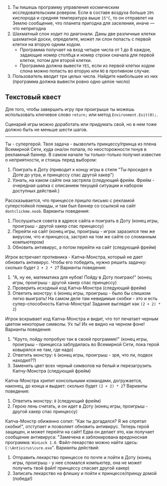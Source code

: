 1. Ты пишешь программу управления космическим исследовательским ровером. Если в составе воздуха больше `20%` кислорода и средняя температура выше `15°C`, то он отправлет на Землю сообщение, что планета пригодна для заселения, иначе — что непригодна
2. Шахматный слон ходит по диагонали. Даны две различные клетки шахматной доски, определите, может ли слон попасть с первой клетки на вторую одним ходом.
   - Программа получает на вход четыре числа от 1 до 8 каждое, задающие номер столбца и номер строки сначала для первой клетки, потом для второй клетки.
   - Программа должна вывести `YES`, если из первой клетки ходом слона можно попасть во вторую или `NO` в противном случае.
3. Пользователь вводит три целых числа. Найдите наибольшее из них (программа должна вывести ровно одно целое число)


## Текстовый квест

Для того, чтобы завершить игру при проигрыше ты можешь использовать ключевое слово `return;` или метод `Environment.Exit(0);`.

Сценарий игры можно доработать или придумать свой, но в нем тоже должно быть не меньше шести шагов.

------

Ты - супергерой. Твоя задача - вызволить принцессу/принца из плена Всемирной Сети, куда она/он попала, по неосторожности ткнув в рекламный баннер. В самом начале ты только-только получил известие о неприятности, и стоишь перед выбором:

1. Поиграть в Доту (приводит к концу игры в стиле "Ты просидел в Доте до утра, и принцессу спас другой хакер")
2. Узнать, на каком сайте она застряла (следующий фрейм. Фрейм - очередная шапка с описанием текущей ситуации и набором доступных действий.)

Рассказывается, что принцессе пришло письмо с рекламой суперстойкой помады, и там был баннер со ссылкой на сайт `dontclickme.noob`. Варианты поведения:

1. Послушаться совета в адресе сайта и поиграть в Доту (конец игры, проигрыш - другой хакер спас принцессу)
2. Перейти на сайт (конец игры, проигрыш - игрок заразился тем же вирусом, что и принцесса, застрял на том же сайте со сломанным компьютером)
3. Обновить антивирус, а потом перейти на сайт (следующий фрейм)

Игрок встречает противника - Капча-Монстра, который не дает обновить антивирус. Чтобы его победить, нужно решить задачку: сколько будет `2 + 2 * 2`? Варианты поведения:

1. "А, ну ее, математика для нубов! Пойду в Доту поиграю!" (конец игры, проигрыш - другой хакер спас принцессу)
2. Проверить исходный код Капча-Монстра (следующий фрейм)
3. Ответить монстру: `6` (конец игры, проигрыш - было бы слишком легко выиграть! На самом деле там невидимые скобки - это и есть супер-способность Капча-Монстра! Задание выглядит как `(2 + 2) * 2`)

Игрок вскрывает код Капча-Монстра и видит, что тот печатает черным цветом некоторые символы. Ух ты! Их не видно на черном фоне! Варианты поведения:

1. "Круто, пойду попробую так в своей программе!" (конец игры, проигрыш - принцесса заблудилась во Всемирной Сети, пока герой ковырялся не там, где надо)
2. Ответить монстру: `6` (конец игры, проигрыш - зря, что ли, подвох находил??)
3. Заменить цвет всех черный символов на белый и перезагрузить Капчу-Монстра (следующий фрейм)

Капча-Монстра хрипит консольными командами, догружается, наконец, до конца и выдает: сколько будет `(2 + 2) * 2`? Варианты поведения:

1. Ответить монстру: `8` (следующий фрейм)
2. Герою лень считать, и он идет в Доту (конец игры, проигрыш - другой хакер спас принцессу)

Капча-Монстр обиженно сопит: "Как ты догадался? Я же спрятал скобки!", отступает и позволяет обновить антивирус. Теперь герой защищен, и может перейти на сайт! Едва он делает это, как получает сообщение антивируса: "Замечена и заблокирована вредоносная программа: `WinLock 1.0`. Файл-лекарство можно найти здесь: `C:\Antivirus\cure.exe`". Варианты действий:

1. Отправить лекарство принцессе по почте и пойти в Доту (конец игры, проигрыш - у нее сломался компьютер, она не может получить твой файл! принцессу спасает другой хакер)
2. Записать лекарство на флешку и пойти к принцессе/принцу домой (победа!)